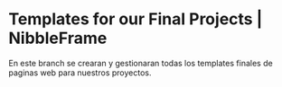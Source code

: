 # Templates for our Final Projects | NibbleFrame
En este branch se crearan y gestionaran todas los templates finales de paginas web para nuestros proyectos.